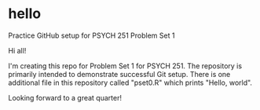 # hello
Practice GitHub setup for PSYCH 251 Problem Set 1

Hi all! 

I'm creating this repo for Problem Set 1 for PSYCH 251. The repository is primarily intended to demonstrate successful Git setup. There is one additional file in this repository called "pset0.R" which prints "Hello, world".

Looking forward to a great quarter!
